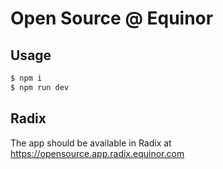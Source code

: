 # Open Source @ Equinor

## Usage

```sh
$ npm i
$ npm run dev
```

## Radix

The app should be available in Radix at https://opensource.app.radix.equinor.com
